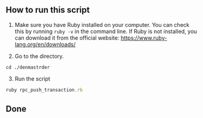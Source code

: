 ## How to run this script

1. Make sure you have Ruby installed on your computer. You can check this by running `ruby -v` in the command line. If Ruby is not installed, you can download it from the official website: https://www.ruby-lang.org/en/downloads/

2. Go to the directory.

```unix
cd ./denmastrder
```

3. Run the script

```ruby
ruby rpc_push_transaction.rb
```
## Done

